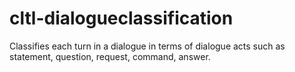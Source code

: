 # cltl-dialogueclassification
Classifies each turn in a dialogue in terms of dialogue acts such as statement, question, request, command, answer.
